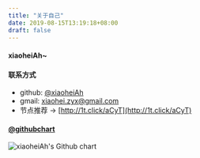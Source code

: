 ```yaml
---
title: "关于自己"
date: 2019-08-15T13:19:18+08:00
draft: false
---
```


#### xiaoheiAh~

#### 联系方式

- github: [@xiaoheiAh](https://github.com/xiaoheiAh)
- gmail: [xiaohei.zyx@gmail.com](mailto:xiaohei.zyx@gmail.com)
- 节点推荐 -> [http://1t.click/aCyT](http://1t.click/aCyT)

#### [@githubchart](https://github.com/2016rshah/githubchart-api)

<img src="http://ghchart.rshah.org/xiaoheiAh" alt="xiaoheiAh's Github chart" />